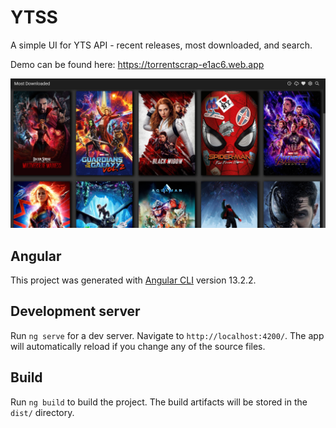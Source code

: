# YTSS

A simple UI for YTS API - recent releases, most downloaded, and search.

Demo can be found here: https://torrentscrap-e1ac6.web.app




![YTSS API SCRAPER](src/assets/images/YTSS.png?raw=true "Title")


## Angular

This project was generated with [Angular CLI](https://github.com/angular/angular-cli) version 13.2.2.

## Development server

Run `ng serve` for a dev server. Navigate to `http://localhost:4200/`. The app will automatically reload if you change any of the source files.

## Build

Run `ng build` to build the project. The build artifacts will be stored in the `dist/` directory.
